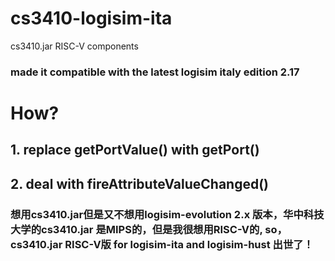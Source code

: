 # cs3410-logisim-ita
cs3410.jar RISC-V components
### made it compatible with the latest logisim italy edition 2.17

# How?
  ## 1. replace getPortValue() with getPort()
  ## 2. deal with fireAttributeValueChanged()
  
### 想用cs3410.jar但是又不想用logisim-evolution 2.x 版本，华中科技大学的cs3410.jar 是MIPS的，但是我很想用RISC-V的, so，cs3410.jar RISC-V版 for logisim-ita and logisim-hust 出世了！
